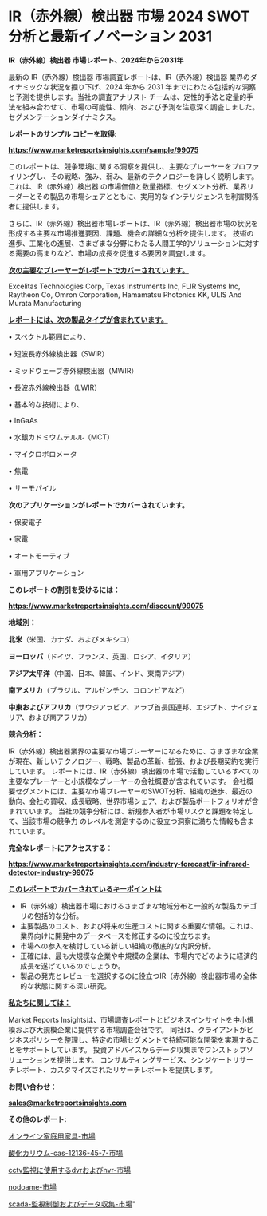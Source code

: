 # IR（赤外線）検出器 市場 2024 SWOT 分析と最新イノベーション 2031

<strong>IR（赤外線）検出器 市場レポート、2024年から2031年</strong>

最新の IR（赤外線）検出器 市場調査レポートは、IR（赤外線）検出器 業界のダイナミックな状況を掘り下げ、2024 年から 2031 年までにわたる包括的な洞察と予測を提供します。当社の調査アナリスト チームは、定性的手法と定量的手法を組み合わせて、市場の可能性、傾向、および予測を注意深く調査しました。 セグメンテーションダイナミクス。



<strong>レポートのサンプル コピーを取得:</strong> <a href=https://www.marketreportsinsights.com/sample/99075>

<strong><u>https://www.marketreportsinsights.com/sample/99075</u></strong></a>

このレポートは、競争環境に関する洞察を提供し、主要なプレーヤーをプロファイリングし、その戦略、強み、弱み、最新のテクノロジーを詳しく説明します。 これは、IR（赤外線）検出器 の市場価値と数量指標、セグメント分析、業界リーダーとその製品の市場シェアとともに、実用的なインテリジェンスを利害関係者に提供します。

さらに、IR（赤外線）検出器市場レポートは、IR（赤外線）検出器市場の状況を形成する主要な市場推進要因、課題、機会の詳細な分析を提供します。 技術の進歩、工業化の進展、さまざまな分野にわたる人間工学的ソリューションに対する需要の高まりなど、市場の成長を促進する要因を調査します。



<strong><u>次の主要なプレーヤーがレポートでカバーされています。</u></strong>

Excelitas Technologies Corp, Texas Instruments Inc, FLIR Systems Inc, Raytheon Co, Omron Corporation, Hamamatsu Photonics KK, ULIS And Murata Manufacturing



<strong><u><b>レポートには、次の製品タイプが含まれています。</b></u></strong>

• スペクトル範囲により、

• 短波長赤外線検出器（SWIR）

• ミッドウェーブ赤外線検出器（MWIR）

• 長波赤外線検出器（LWIR）

• 基本的な技術により、

• InGaAs

• 水銀カドミウムテルル（MCT）

• マイクロボロメータ

• 焦電

• サーモパイル



<strong><b>次のアプリケーションがレポートでカバーされています。</b></strong>

• 保安電子

• 家電

• オートモーティブ

• 軍用アプリケーション



<strong><b>このレポートの割引を受けるには：</b></strong><a href=https://www.marketreportsinsights.com/discount/99075>

<strong><u>https://www.marketreportsinsights.com/discount/99075</u></strong></a>



<strong>地域別：</strong>



<strong>北米</strong>（米国、カナダ、およびメキシコ）



<strong>ヨーロッパ</strong>（ドイツ、フランス、英国、ロシア、イタリア）



<strong>アジア太平洋</strong>（中国、日本、韓国、インド、東南アジア）



<strong>南アメリカ</strong>（ブラジル、アルゼンチン、コロンビアなど）



<strong>中東およびアフリカ</strong>（サウジアラビア、アラブ首長国連邦、エジプト、ナイジェリア、および南アフリカ）



<strong>競合分析：</strong>

IR（赤外線）検出器業界の主要な市場プレーヤーになるために、さまざまな企業が現在、新しいテクノロジー、戦略、製品の革新、拡張、および長期契約を実行しています。 レポートには、IR（赤外線）検出器の市場で活動しているすべての主要なプレーヤーと小規模なプレーヤーの会社概要が含まれています。 会社概要セグメントには、主要な市場プレーヤーのSWOT分析、組織の進歩、最近の動向、会社の買収、成長戦略、世界市場シェア、および製品ポートフォリオが含まれています。 当社の競争分析には、新規参入者が市場リスクと課題を特定して、当該市場の競争力 のレベルを測定するのに役立つ洞察に満ちた情報も含まれています。



<strong>完全なレポートにアクセスする</strong>：

<a href=https://www.marketreportsinsights.com/industry-forecast/ir-infrared-detector-industry-99075>

<strong><u>https://www.marketreportsinsights.com/industry-forecast/ir-infrared-detector-industry-99075</u></strong></a>



<strong><u><b>このレポートでカバーされているキーポイントは</b></u></strong>
<ul>
  <li>IR（赤外線）検出器市場におけるさまざまな地域分布と一般的な製品カテゴリの包括的な分析。</li>
  <li>主要製品のコスト、および将来の生産コストに関する重要な情報。これは、業界向けに開発中のデータベースを修正するのに役立ちます。</li>
  <li>市場への参入を検討している新しい組織の徹底的な内訳分析。</li>
  <li>正確には、最も大規模な企業や中規模の企業は、市場内でどのように経済的成長を遂げているのでしょうか。</li>
  <li>製品の発売とレビューを選択するのに役立つIR（赤外線）検出器市場の全体的な状態に関する深い研究。</li>
</ul>


<strong><u><b>私たちに関しては：</b></u></strong>

Market Reports Insightsは、市場調査レポートとビジネスインサイトを中小規模および大規模企業に提供する市場調査会社です。 同社は、クライアントがビジネスポリシーを整理し、特定の市場セグメントで持続可能な開発を実現することをサポートしています。 投資アドバイスからデータ収集までワンストップソリューションを提供します。 コンサルティングサービス、シンジケートリサーチレポート、カスタマイズされたリサーチレポートを提供します。



<strong><b>お問い合わせ</b></strong>：

<a href=mailto:sales@marketreportsinsights.com>

<strong><u>sales@marketreportsinsights.com</u></strong></a>



<strong>その他のレポート:</strong>

<a href=https://www.linkedin.com/pulse/オンライン家庭用家具-市場-2023-年のダイナミクスとビジネストレンド-dhu6f/>オンライン家庭用家具-市場</a>

<a href=https://www.linkedin.com/pulse/酸化カリウム-cas-12136-45-7-市場-2023-年のダイナミクスとビジネストレンド-k6fuf/>酸化カリウム-cas-12136-45-7-市場</a>

<a href=https://www.linkedin.com/pulse/cctv監視に使用するdvrおよびnvr-市場-2023-新興市場-将来の動向と市場需要-nmcsf/>cctv監視に使用するdvrおよびnvr-市場</a>

<a href=https://www.linkedin.com/pulse/nodoame-市場-2023-最新の-cagr-および成長分析-2030-pr-news-hub-okrzf/>nodoame-市場</a>

<a href=https://www.linkedin.com/pulse/scada-監視制御およびデータ収集-市場-2023-swot-分析と最新イノベーション-2030-pr-news-hub-s7uff/>scada-監視制御およびデータ収集-市場</a>"
